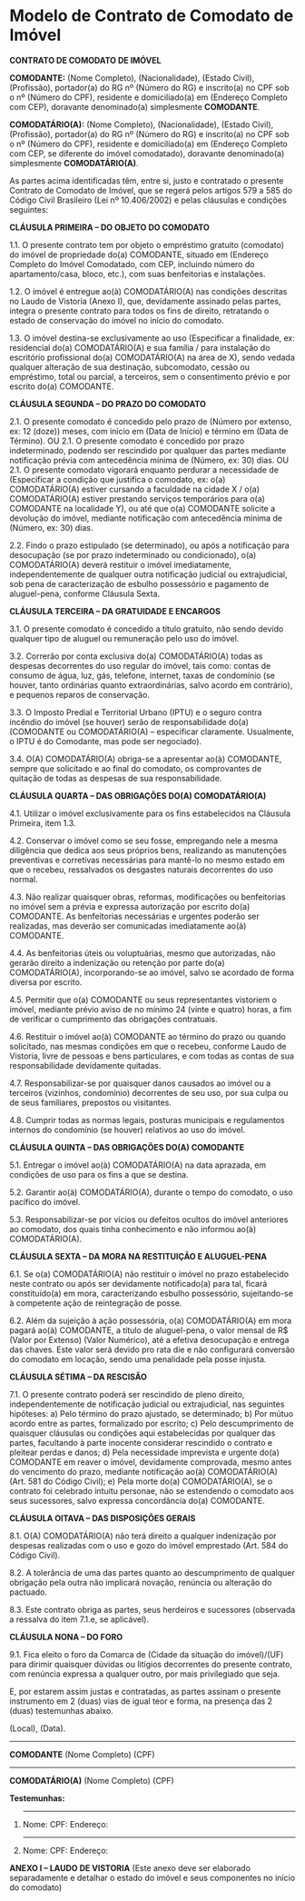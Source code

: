 # Modelo de Contrato de Comodato de Imóvel

**CONTRATO DE COMODATO DE IMÓVEL**

**COMODANTE:** (Nome Completo), (Nacionalidade), (Estado Civil), (Profissão), portador(a) do RG nº (Número do RG) e inscrito(a) no CPF sob o nº (Número do CPF), residente e domiciliado(a) em (Endereço Completo com CEP), doravante denominado(a) simplesmente **COMODANTE**.

**COMODATÁRIO(A):** (Nome Completo), (Nacionalidade), (Estado Civil), (Profissão), portador(a) do RG nº (Número do RG) e inscrito(a) no CPF sob o nº (Número do CPF), residente e domiciliado(a) em (Endereço Completo com CEP, se diferente do imóvel comodatado), doravante denominado(a) simplesmente **COMODATÁRIO(A)**.

As partes acima identificadas têm, entre si, justo e contratado o presente Contrato de Comodato de Imóvel, que se regerá pelos artigos 579 a 585 do Código Civil Brasileiro (Lei nº 10.406/2002) e pelas cláusulas e condições seguintes:

**CLÁUSULA PRIMEIRA – DO OBJETO DO COMODATO**

1.1. O presente contrato tem por objeto o empréstimo gratuito (comodato) do imóvel de propriedade do(a) COMODANTE, situado em (Endereço Completo do Imóvel Comodatado, com CEP, incluindo número do apartamento/casa, bloco, etc.), com suas benfeitorias e instalações.

1.2. O imóvel é entregue ao(à) COMODATÁRIO(A) nas condições descritas no Laudo de Vistoria (Anexo I), que, devidamente assinado pelas partes, integra o presente contrato para todos os fins de direito, retratando o estado de conservação do imóvel no início do comodato.

1.3. O imóvel destina-se exclusivamente ao uso (Especificar a finalidade, ex: residencial do(a) COMODATÁRIO(A) e sua família / para instalação do escritório profissional do(a) COMODATÁRIO(A) na área de X), sendo vedada qualquer alteração de sua destinação, subcomodato, cessão ou empréstimo, total ou parcial, a terceiros, sem o consentimento prévio e por escrito do(a) COMODANTE.

**CLÁUSULA SEGUNDA – DO PRAZO DO COMODATO**

2.1. O presente comodato é concedido pelo prazo de (Número por extenso, ex: 12 (doze)) meses, com início em (Data de Início) e término em (Data de Término).
    OU
2.1. O presente comodato é concedido por prazo indeterminado, podendo ser rescindido por qualquer das partes mediante notificação prévia com antecedência mínima de (Número, ex: 30) dias.
    OU
2.1. O presente comodato vigorará enquanto perdurar a necessidade de (Especificar a condição que justifica o comodato, ex: o(a) COMODATÁRIO(A) estiver cursando a faculdade na cidade X / o(a) COMODATÁRIO(A) estiver prestando serviços temporários para o(a) COMODANTE na localidade Y), ou até que o(a) COMODANTE solicite a devolução do imóvel, mediante notificação com antecedência mínima de (Número, ex: 30) dias.

2.2. Findo o prazo estipulado (se determinado), ou após a notificação para desocupação (se por prazo indeterminado ou condicionado), o(a) COMODATÁRIO(A) deverá restituir o imóvel imediatamente, independentemente de qualquer outra notificação judicial ou extrajudicial, sob pena de caracterização de esbulho possessório e pagamento de aluguel-pena, conforme Cláusula Sexta.

**CLÁUSULA TERCEIRA – DA GRATUIDADE E ENCARGOS**

3.1. O presente comodato é concedido a título gratuito, não sendo devido qualquer tipo de aluguel ou remuneração pelo uso do imóvel.

3.2. Correrão por conta exclusiva do(a) COMODATÁRIO(A) todas as despesas decorrentes do uso regular do imóvel, tais como: contas de consumo de água, luz, gás, telefone, internet, taxas de condomínio (se houver, tanto ordinárias quanto extraordinárias, salvo acordo em contrário), e pequenos reparos de conservação.

3.3. O Imposto Predial e Territorial Urbano (IPTU) e o seguro contra incêndio do imóvel (se houver) serão de responsabilidade do(a) (COMODANTE ou COMODATÁRIO(A) – especificar claramente. Usualmente, o IPTU é do Comodante, mas pode ser negociado).

3.4. O(A) COMODATÁRIO(A) obriga-se a apresentar ao(à) COMODANTE, sempre que solicitado e ao final do comodato, os comprovantes de quitação de todas as despesas de sua responsabilidade.

**CLÁUSULA QUARTA – DAS OBRIGAÇÕES DO(A) COMODATÁRIO(A)**

4.1. Utilizar o imóvel exclusivamente para os fins estabelecidos na Cláusula Primeira, item 1.3.

4.2. Conservar o imóvel como se seu fosse, empregando nele a mesma diligência que dedica aos seus próprios bens, realizando as manutenções preventivas e corretivas necessárias para mantê-lo no mesmo estado em que o recebeu, ressalvados os desgastes naturais decorrentes do uso normal.

4.3. Não realizar quaisquer obras, reformas, modificações ou benfeitorias no imóvel sem a prévia e expressa autorização por escrito do(a) COMODANTE. As benfeitorias necessárias e urgentes poderão ser realizadas, mas deverão ser comunicadas imediatamente ao(à) COMODANTE.

4.4. As benfeitorias úteis ou voluptuárias, mesmo que autorizadas, não gerarão direito a indenização ou retenção por parte do(a) COMODATÁRIO(A), incorporando-se ao imóvel, salvo se acordado de forma diversa por escrito.

4.5. Permitir que o(a) COMODANTE ou seus representantes vistoriem o imóvel, mediante prévio aviso de no mínimo 24 (vinte e quatro) horas, a fim de verificar o cumprimento das obrigações contratuais.

4.6. Restituir o imóvel ao(à) COMODANTE ao término do prazo ou quando solicitado, nas mesmas condições em que o recebeu, conforme Laudo de Vistoria, livre de pessoas e bens particulares, e com todas as contas de sua responsabilidade devidamente quitadas.

4.7. Responsabilizar-se por quaisquer danos causados ao imóvel ou a terceiros (vizinhos, condomínio) decorrentes de seu uso, por sua culpa ou de seus familiares, prepostos ou visitantes.

4.8. Cumprir todas as normas legais, posturas municipais e regulamentos internos do condomínio (se houver) relativos ao uso do imóvel.

**CLÁUSULA QUINTA – DAS OBRIGAÇÕES DO(A) COMODANTE**

5.1. Entregar o imóvel ao(à) COMODATÁRIO(A) na data aprazada, em condições de uso para os fins a que se destina.

5.2. Garantir ao(à) COMODATÁRIO(A), durante o tempo do comodato, o uso pacífico do imóvel.

5.3. Responsabilizar-se por vícios ou defeitos ocultos do imóvel anteriores ao comodato, dos quais tinha conhecimento e não informou ao(à) COMODATÁRIO(A).

**CLÁUSULA SEXTA – DA MORA NA RESTITUIÇÃO E ALUGUEL-PENA**

6.1. Se o(a) COMODATÁRIO(A) não restituir o imóvel no prazo estabelecido neste contrato ou após ser devidamente notificado(a) para tal, ficará constituído(a) em mora, caracterizando esbulho possessório, sujeitando-se à competente ação de reintegração de posse.

6.2. Além da sujeição à ação possessória, o(a) COMODATÁRIO(A) em mora pagará ao(à) COMODANTE, a título de aluguel-pena, o valor mensal de R$ (Valor por Extenso) (Valor Numérico), até a efetiva desocupação e entrega das chaves. Este valor será devido pro rata die e não configurará conversão do comodato em locação, sendo uma penalidade pela posse injusta.

**CLÁUSULA SÉTIMA – DA RESCISÃO**

7.1. O presente contrato poderá ser rescindido de pleno direito, independentemente de notificação judicial ou extrajudicial, nas seguintes hipóteses:
    a) Pelo término do prazo ajustado, se determinado;
    b) Por mútuo acordo entre as partes, formalizado por escrito;
    c) Pelo descumprimento de quaisquer cláusulas ou condições aqui estabelecidas por qualquer das partes, facultando à parte inocente considerar rescindido o contrato e pleitear perdas e danos;
    d) Pela necessidade imprevista e urgente do(a) COMODANTE em reaver o imóvel, devidamente comprovada, mesmo antes do vencimento do prazo, mediante notificação ao(à) COMODATÁRIO(A) (Art. 581 do Código Civil);
    e) Pela morte do(a) COMODATÁRIO(A), se o contrato foi celebrado intuitu personae, não se estendendo o comodato aos seus sucessores, salvo expressa concordância do(a) COMODANTE.

**CLÁUSULA OITAVA – DAS DISPOSIÇÕES GERAIS**

8.1. O(A) COMODATÁRIO(A) não terá direito a qualquer indenização por despesas realizadas com o uso e gozo do imóvel emprestado (Art. 584 do Código Civil).

8.2. A tolerância de uma das partes quanto ao descumprimento de qualquer obrigação pela outra não implicará novação, renúncia ou alteração do pactuado.

8.3. Este contrato obriga as partes, seus herdeiros e sucessores (observada a ressalva do item 7.1.e, se aplicável).

**CLÁUSULA NONA – DO FORO**

9.1. Fica eleito o foro da Comarca de (Cidade da situação do imóvel)/(UF) para dirimir quaisquer dúvidas ou litígios decorrentes do presente contrato, com renúncia expressa a qualquer outro, por mais privilegiado que seja.

E, por estarem assim justas e contratadas, as partes assinam o presente instrumento em 2 (duas) vias de igual teor e forma, na presença das 2 (duas) testemunhas abaixo.

(Local), (Data).


___________________________________________
**COMODANTE**
(Nome Completo)
(CPF)


___________________________________________
**COMODATÁRIO(A)**
(Nome Completo)
(CPF)


**Testemunhas:**

1. ________________________________________
   Nome:
   CPF:
   Endereço:

2. ________________________________________
   Nome:
   CPF:
   Endereço:

**ANEXO I – LAUDO DE VISTORIA** (Este anexo deve ser elaborado separadamente e detalhar o estado do imóvel e seus componentes no início do comodato)
